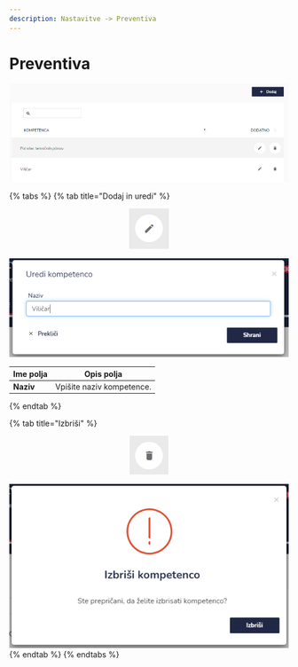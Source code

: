 ```yaml
---
description: Nastavitve -> Preventiva
---
```


# Preventiva

![](../.gitbook/assets/N_7_preventiva_pogled.PNG)

{% tabs %}
{% tab title="Dodaj in uredi" %}
<div align="center"><img src="../.gitbook/assets/Knjiga_ikona_pisalo (5).png" alt="Ikona za urejanje."></div>

![](../.gitbook/assets/N_7_preventiva_uredi.PNG)

| Ime polja | Opis polja                |
| --------- | ------------------------- |
| **Naziv** | Vpišite naziv kompetence. |
{% endtab %}

{% tab title="Izbriši" %}
<div align="center"><img src="../.gitbook/assets/Knjiga_ikona_izbris.png" alt="Ikona za brisanje."></div>

![](../.gitbook/assets/N_7_preventiva_izbrisi.PNG)
{% endtab %}
{% endtabs %}

###
